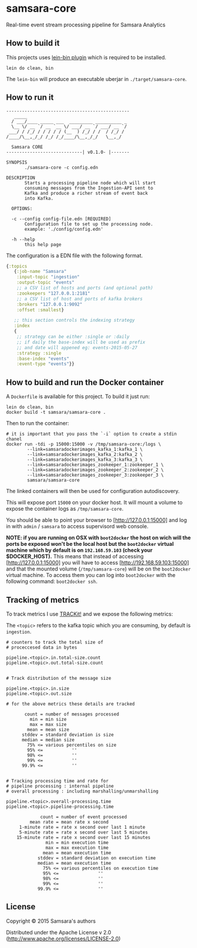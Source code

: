 # samsara-core

Real-time event stream processing pipeline for Samsara Analytics

## How to build it

This projects uses [lein-bin plugin](https://github.com/Raynes/lein-bin) which
is required to be installed.

```
lein do clean, bin
```

The `lein-bin` will produce an executable uberjar in `./target/samsara-core`.

## How to run it

```
-----------------------------------------------
   _____
  / ___/____ _____ ___  _________ __________ _
  \__ \/ __ `/ __ `__ \/ ___/ __ `/ ___/ __ `/
 ___/ / /_/ / / / / / (__  ) /_/ / /  / /_/ /
/____/\__,_/_/ /_/ /_/____/\__,_/_/   \__,_/

  Samsara CORE
-----------------------------| v0.1.0- |-------

SYNOPSIS
       ./samsara-core -c config.edn

DESCRIPTION
       Starts a processing pipeline node which will start
       consuming messages from the Ingestion-API sent to
       Kafka and produce a richer stream of event back
       into Kafka.

  OPTIONS:

  -c --config config-file.edn [REQUIRED]
       Configuration file to set up the processing node.
       example: './config/config.edn'

  -h --help
       this help page

```

The configuration is a EDN file with the following format.

```Clojure
{:topics
   {:job-name "Samsara"
    :input-topic "ingestion"
    :output-topic "events"
    ;; a CSV list of hosts and ports (and optional path)
    :zookeepers "127.0.0.1:2181"
    ;; a CSV list of host and ports of kafka brokers
    :brokers "127.0.0.1:9092"
    :offset :smallest}

   ;; this section controls the indexing strategy
   :index
   {
    ;; strategy can be either :single or :daily
    ;; if daily the base-index will be used as prefix
    ;; and date will appened eg: events-2015-05-27
    :strategy :single 
    :base-index "events"
    :event-type "events"}}
```

## How to build and run the Docker container

A `Dockerfile` is available for this project. To build it just run:

```
lein do clean, bin
docker build -t samsara/samsara-core .
```
Then to run the container:

```
# it is important that you pass the `-i` option to create a stdin chanel
docker run -tdi -p 15000:15000 -v /tmp/samsara-core:/logs \
        --link=samsaradockerimages_kafka_1:kafka_1 \
        --link=samsaradockerimages_kafka_2:kafka_2 \
        --link=samsaradockerimages_kafka_3:kafka_3 \
        --link=samsaradockerimages_zookeeper_1:zookeeper_1 \
        --link=samsaradockerimages_zookeeper_2:zookeeper_2 \
        --link=samsaradockerimages_zookeeper_3:zookeeper_3 \
        samsara/samsara-core
```

The linked containers will then be used for configuration autodiscovery.

This will expose port `15000` on your docker host. It will mount 
a volume to expose the container logs as `/tmp/samsara-core`.

You should be able to point your browser to [http://127.0.0.1:15000] and log in with
`admin` / `samsara` to access supervisord web console.

**NOTE: if you are running on OSX with `boot2docker` the host on wich will the ports be exposed
won't be the local host but the `boot2docker` virtual machine which by default is on
`192.168.59.103` (check your $DOCKER_HOST).** This means that instead of accessing 
[http://127.0.0.1:15000] you will have to access [http://192.168.59.103:15000] and
that the mounted volume (`/tmp/samsara-core`) will be on the `boot2docker` virtual machine.
To access them you can log into `boot2docker` with the following command: `boot2docker ssh`.


## Tracking of metrics

To track metrics I use [TRACKit!](https://github.com/samsara/trackit) and we expose the
following metrics:

The `<topic>` refers to the kafka topic which you are consuming, by default is `ingestion`.

```
# counters to track the total size of
# proceccesed data in bytes 

pipeline.<topic>.in.total-size.count             
pipeline.<topic>.out.total-size.count


# Track distribution of the message size

pipeline.<topic>.in.size
pipeline.<topic>.out.size

# for the above metrics these details are tracked

       count = number of messages processed
         min = min size
         max = max size
        mean = mean size
      stddev = standard deviation is size
      median = median size
        75% <= various percentiles on size
        95% <=           ''
        98% <=           ''
        99% <=           ''
      99.9% <=           ''


# Tracking processing time and rate for
# pipeline processing : internal pipeline
# overall processing : including marshalling/unmarshalling

pipeline.<topic>.overall-processing.time
pipeline.<topic>.pipeline-processing.time

             count = number of event processed
         mean rate = mean rate x second
     1-minute rate = rate x second over last 1 minute
     5-minute rate = rate x second over last 5 minutes
    15-minute rate = rate x second over last 15 minutes
               min = min execution time
               max = max execution time
              mean = mean execution time
            stddev = standard deviation on execution time
            median = mean execution time
              75% <= various percentiles on execution time
              95% <=               ''
              98% <=               ''
              99% <=               ''
            99.9% <=               ''
```

## License

Copyright © 2015 Samsara's authors

Distributed under the Apache License v 2.0 (http://www.apache.org/licenses/LICENSE-2.0)
